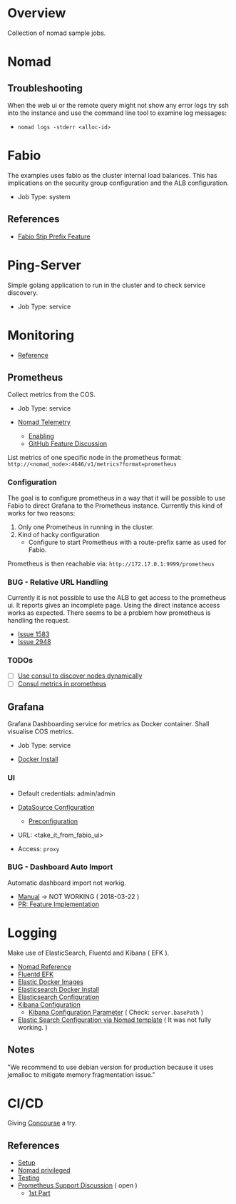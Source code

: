# Overview
Collection of nomad sample jobs.

# Nomad

## Troubleshooting
When the web ui or the remote query might not show any error logs try ssh into the instance and use the command line tool to examine log messages:
* `nomad logs -stderr <alloc-id>`

# Fabio
The examples uses fabio as the cluster internal load balances. This has implications on the security group configuration and the ALB configuration.

* Job Type: system

## References
* [Fabio Stip Prefix Feature](https://github.com/fabiolb/fabio/issues/44)

# Ping-Server
Simple golang application to run in the cluster and to check service discovery.

* Job Type: service

# Monitoring
* [Reference](https://www.nomadproject.io/guides/nomad-metrics.html)

## Prometheus
Collect metrics from the COS.

* Job Type: service

* [Nomad Telemetry](https://www.nomadproject.io/docs/agent/telemetry.html)
  * [Enabling](https://www.nomadproject.io/docs/agent/configuration/telemetry.html#prometheus_metrics)
  * [GitHub Feature Discussion](https://github.com/hashicorp/nomad/issues/2528)

List metrics of one specific node in the prometheus format:
`http://<nomad_node>:4646/v1/metrics?format=prometheus`

### Configuration
The goal is to configure prometheus in a way that it will be possible to use Fabio to direct Grafana to the Prometheus instance.
Currently this kind of works for two reasons:
1. Only one Prometheus in running in the cluster.
2. Kind of hacky configuration
   * Configure to start Prometheus with a route-prefix same as used for Fabio.

Prometheus is then reachable via: `http://172.17.0.1:9999/prometheus`

### BUG - Relative URL Handling
Currently it is not possible to use the ALB to get access to the prometheus ui.
It reports gives an incomplete page. Using the direct instance access works as expected.
There seems to be a problem how prometheus is handling the request.
* [Issue 1583](https://github.com/prometheus/prometheus/issues/1583)
* [Issue 2948](https://github.com/prometheus/prometheus/pull/2948)

### TODOs
* [ ] [Use consul to discover nodes dynamically](https://misterhex.github.io/Prometheus-and-Consul-for-monitoring-dynamic-services/)
* [ ] [Consul metrics in prometheus](https://github.com/prometheus/consul_exporter)

## Grafana
Grafana Dashboarding service for metrics as Docker container. Shall visualise COS metrics.

* Job Type: service

* [Docker Install](http://docs.grafana.org/installation/docker/)

### UI
* Default credentials: admin/admin

* [DataSource Configuration](https://prometheus.io/docs/visualization/grafana/#creating-a-prometheus-data-source)
  * [Preconfiguration](http://docs.grafana.org/administration/provisioning/)

* URL: <take_it_from_fabio_ui>
* Access: `proxy`

### BUG - Dashboard Auto Import
Automatic dashboard import not workig.

* [Manual](http://docs.grafana.org/administration/provisioning/#dashboards) -> NOT WORKING ( 2018-03-22 )
* [PR: Feature Implementation](https://github.com/grafana/grafana/pull/10052)

# Logging
Make use of ElasticSearch, Fluentd and Kibana ( EFK ).
* [Nomad Reference](https://www.nomadproject.io/docs/drivers/docker.html#logging)
* [Fluentd EFK](https://docs.fluentd.org/v0.12/articles/docker-logging-efk-compose)
* [Elastic Docker Images](https://www.docker.elastic.co/#)
* [Elasticsearch Docker Install](https://www.elastic.co/guide/en/elasticsearch/reference/current/docker.html)
* [Elasticsearch Configuration](https://www.elastic.co/guide/en/elasticsearch/reference/current/settings.html)
* [Kibana Configuration](https://www.elastic.co/guide/en/kibana/current/production.html)
  * [Kibana Configuration Parameter](https://www.elastic.co/guide/en/kibana/current/settings.html) ( Check: `server.basePath` )
* [Elastic Search Configuration via Nomad template](https://groups.google.com/forum/#!topic/nomad-tool/yEd9VLZvE7w) ( It was not fully working. )

## Notes
"We recommend to use debian version for production because it uses jemalloc to mitigate memory fragmentation issue."

# CI/CD
Giving [Concourse](https://concourse-ci.org/concourse-vs.html) a try.

## References
* [Setup](https://concourse-ci.org/docker-repository.html)
* [Nomad privileged](https://www.nomadproject.io/docs/drivers/docker.html#privileged)
* [Testing](https://concourse-ci.org/hello-world.html)
* [Prometheus Support Discussion](https://github.com/concourse/concourse/issues/1540) ( open )
  * [1st Part](https://github.com/concourse/atc/pull/216)

